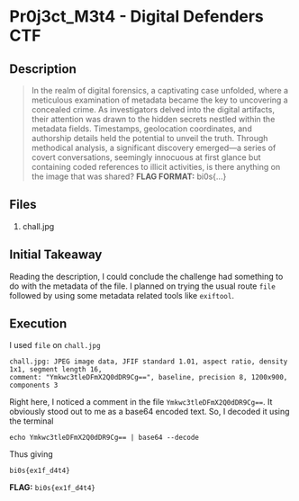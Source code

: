 # Pr0j3ct_M3t4 - Digital Defenders CTF

## Description
> In the realm of digital forensics, a captivating case unfolded, where a meticulous examination of metadata became the key to uncovering a concealed crime. As investigators delved into the digital artifacts, their attention was drawn to the hidden secrets nestled within the metadata fields. Timestamps, geolocation coordinates, and authorship details held the potential to unveil the truth. Through methodical analysis, a significant discovery emerged—a series of covert conversations, seemingly innocuous at first glance but containing coded references to illicit activities, is there anything on the image that was shared?
> **FLAG FORMAT:** bi0s{...}

## Files
1. chall.jpg

## Initial Takeaway
Reading the description, I could conclude the challenge had something to do with the metadata of the file. I planned on trying the usual route `file` followed by using some metadata related tools like `exiftool`.

## Execution
I used `file` on `chall.jpg`
```shell
chall.jpg: JPEG image data, JFIF standard 1.01, aspect ratio, density 1x1, segment length 16,
comment: "Ymkwc3tleDFmX2Q0dDR9Cg==", baseline, precision 8, 1200x900, components 3
```
Right here, I noticed a comment in the file `Ymkwc3tleDFmX2Q0dDR9Cg==`. It obviously stood out to me as a base64 encoded text.
So, I decoded it using the terminal
```
echo Ymkwc3tleDFmX2Q0dDR9Cg== | base64 --decode
```
Thus giving
```
bi0s{ex1f_d4t4}
```

**FLAG:** `bi0s{ex1f_d4t4}`
